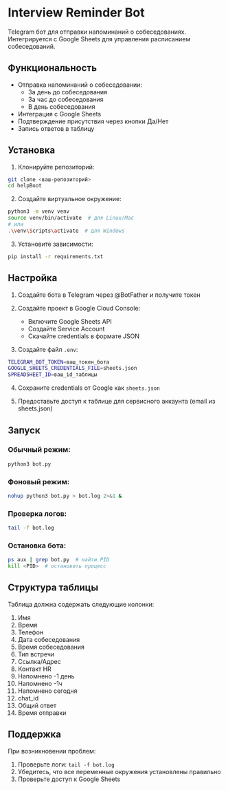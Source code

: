 # Interview Reminder Bot

Telegram бот для отправки напоминаний о собеседованиях. Интегрируется с Google Sheets для управления расписанием собеседований.

## Функциональность

- Отправка напоминаний о собеседовании:
  - За день до собеседования
  - За час до собеседования
  - В день собеседования
- Интеграция с Google Sheets
- Подтверждение присутствия через кнопки Да/Нет
- Запись ответов в таблицу

## Установка

1. Клонируйте репозиторий:
```bash
git clone <ваш-репозиторий>
cd helpBoot
```

2. Создайте виртуальное окружение:
```bash
python3 -m venv venv
source venv/bin/activate  # для Linux/Mac
# или
.\venv\Scripts\activate  # для Windows
```

3. Установите зависимости:
```bash
pip install -r requirements.txt
```

## Настройка

1. Создайте бота в Telegram через @BotFather и получите токен

2. Создайте проект в Google Cloud Console:
   - Включите Google Sheets API
   - Создайте Service Account
   - Скачайте credentials в формате JSON

3. Создайте файл `.env`:
```bash
TELEGRAM_BOT_TOKEN=ваш_токен_бота
GOOGLE_SHEETS_CREDENTIALS_FILE=sheets.json
SPREADSHEET_ID=ваш_id_таблицы
```

4. Сохраните credentials от Google как `sheets.json`

5. Предоставьте доступ к таблице для сервисного аккаунта (email из sheets.json)

## Запуск

### Обычный режим:
```bash
python3 bot.py
```

### Фоновый режим:
```bash
nohup python3 bot.py > bot.log 2>&1 &
```

### Проверка логов:
```bash
tail -f bot.log
```

### Остановка бота:
```bash
ps aux | grep bot.py  # найти PID
kill <PID>  # остановить процесс
```

## Структура таблицы

Таблица должна содержать следующие колонки:
1. Имя
2. Время
3. Телефон
4. Дата собеседования
5. Время собеседования
6. Тип встречи
7. Ссылка/Адрес
8. Контакт HR
9. Напомнено -1 день
10. Напомнено -1ч
11. Напомнено сегодня
12. chat_id
13. Общий ответ
14. Время отправки

## Поддержка

При возникновении проблем:
1. Проверьте логи: `tail -f bot.log`
2. Убедитесь, что все переменные окружения установлены правильно
3. Проверьте доступ к Google Sheets 